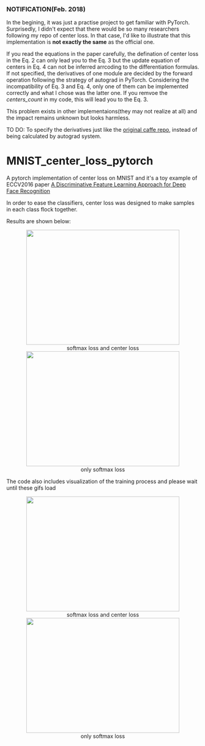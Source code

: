 ### NOTIFICATION(Feb. 2018)

In the begining, it was just a practise project to get familiar with PyTorch. Surprisedly, I didn't expect that there would be so many researchers following my repo of center loss. In that case, I'd like to illustrate that this implementation is **not exactly the same** as the official one.

If you read the equations in the paper carefully, the defination of center loss in the Eq. 2 can only lead you to the Eq. 3 but the update equation of centers in Eq. 4 can not be inferred arrcoding to the differentiation formulas. If not specified, the derivatives of one module are decided by the forward operation following the strategy of autograd in PyTorch. Considering the incompatibility of Eq. 3 and Eq. 4, only one of them can be implemented correctly and what I chose was the latter one. If you remvoe the *centers_count* in my code, this will lead you to the Eq. 3.

This problem exists in other implementaions(they may not realize at all) and the impact remains unknown but looks harmless.

TO DO: To specify the derivatives just like the [original caffe repo](https://github.com/ydwen/caffe-face), instead of being calculated by autograd system.

# MNIST_center_loss_pytorch

A pytorch implementation of center loss on MNIST and it's a toy example of ECCV2016 paper [A Discriminative Feature Learning Approach for Deep Face Recognition](https://github.com/ydwen/caffe-face)

In order to ease the classifiers, center loss was designed to make samples in each class flock together.

Results are shown below:

<div align=center><img width="400" height="300" src="https://github.com/jxgu1016/MNIST_center_loss.pytorch/raw/master/images/1.0.jpg"/></div>
<div align=center>softmax loss and center loss</div>
<div align=center><img width="400" height="300" src="https://github.com/jxgu1016/MNIST_center_loss.pytorch/raw/master/images/0.jpg"/></div>
<div align=center>only softmax loss</div>

The code also includes visualization of the training process and please wait until these gifs load

<div align=center><img width="400" height="300" src="https://github.com/jxgu1016/MNIST_center_loss.pytorch/raw/master/images/1.0.gif"/></div>
<div align=center>softmax loss and center loss</div>
<div align=center><img width="400" height="300" src="https://github.com/jxgu1016/MNIST_center_loss.pytorch/raw/master/images/0.gif"/></div>
<div align=center>only softmax loss</div>
